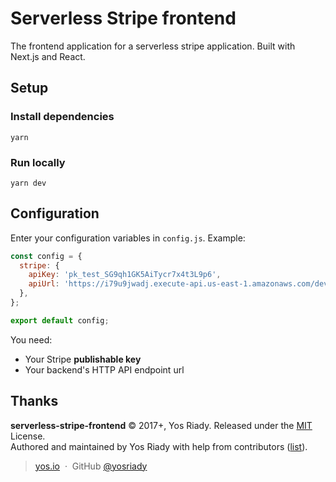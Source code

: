 # Serverless Stripe frontend

The frontend application for a serverless stripe application.
Built with Next.js and React.

## Setup

### Install dependencies

```
yarn
```

### Run locally

```
yarn dev
```

## Configuration

Enter your configuration variables in `config.js`. Example:

```javascript
const config = {
  stripe: {
    apiKey: 'pk_test_SG9qh1GK5AiTycr7x4t3L9p6',
    apiUrl: 'https://i79u9jwadj.execute-api.us-east-1.amazonaws.com/dev/charges',
  },
};

export default config;
```

You need:

- Your Stripe **publishable key**
- Your backend's HTTP API endpoint url

## Thanks

**serverless-stripe-frontend** © 2017+, Yos Riady. Released under the [MIT] License.<br>
Authored and maintained by Yos Riady with help from contributors ([list][contributors]).

> [yos.io](http://yos.io) &nbsp;&middot;&nbsp;
> GitHub [@yosriady](https://github.com/yosriady)

[MIT]: http://mit-license.org/
[contributors]: http://github.com/yosriady/serverless-stripe-frontend/contributors
